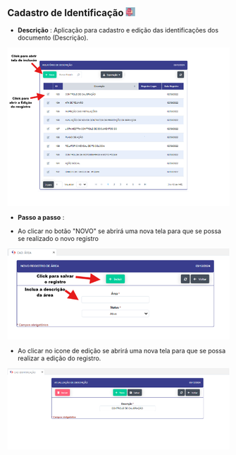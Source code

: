 ## Cadastro de Identificação ![image.png](cad_id.png)

- **Descrição** : Aplicação para cadastro e edição das identificações dos documento (Descrição). 

![image.png](relatorio_descricao.png)

- **Passo a passo** : 

- Ao clicar no botão "NOVO" se abrirá uma nova tela para que se possa se realizado o novo registro

![image.png](reg_area.png)

- Ao clicar no icone de edição se abrirá uma nova tela para que se possa realizar a edição do registro.

![image.png](edit_area.png)